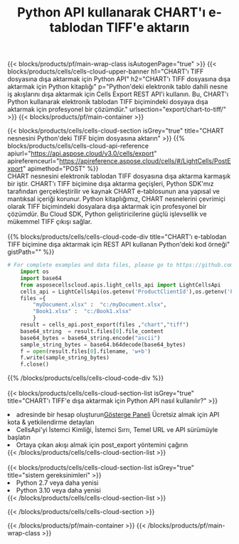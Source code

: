 ﻿---
title:  Python API kullanarak CHART'ı e-tablodan TIFF'e aktarın
description:  Aspose.Cells Cloud REST API, {0} dosyalarını {2} kullanarak {1} biçiminde dışa aktarmayı destekler.
url: /tr/python/export/chart-to-tiff/
---
{{< blocks/products/pf/main-wrap-class isAutogenPage="true" >}}
{{< blocks/products/cells/cells-cloud-upper-banner h1="CHART\'ı TIFF dosyasına dışa aktarmak için Python API" h2="CHART\'ı TIFF dosyasına dışa aktarmak için Python kitaplığı" p="Python\'deki elektronik tablo dahili nesne iş akışlarını dışa aktarmak için Cells Export REST API\'i kullanın. Bu, CHART\'ı Python kullanarak elektronik tablodan TIFF biçimindeki dosyaya dışa aktarmak için profesyonel bir çözümdür." urlsection="export/chart-to-tiff/" >}}
{{< blocks/products/pf/main-container >}}

{{< blocks/products/cells/cells-cloud-section isGrey="true" title="CHART nesnesini Python\'deki TIFF biçim dosyasına aktarın" >}}
{{% blocks/products/cells/cells-cloud-api-reference apiurl="https://api.aspose.cloud/v3.0/cells/export" apireferenceurl="https://apireference.aspose.cloud/cells/#/LightCells/PostExport" apimethod="POST" %}}
<br/>
CHART nesnesini elektronik tablodan TIFF dosyasına dışa aktarma karmaşık bir iştir. CHART'ı TIFF biçimine dışa aktarma geçişleri, Python SDK'mız tarafından gerçekleştirilir ve kaynak CHART e-tablosunun ana yapısal ve mantıksal içeriği korunur. Python kitaplığımız, CHART nesnelerini çevrimiçi olarak TIFF biçimindeki dosyalara dışa aktarmak için profesyonel bir çözümdür. Bu Cloud SDK, Python geliştiricilerine güçlü işlevsellik ve mükemmel TIFF çıkışı sağlar.
<br/>
<br/>
{{% blocks/products/cells/cells-cloud-code-div title="CHART\'ı e-tablodan TIFF biçimine dışa aktarmak için REST API kullanan Python\'deki kod örneği" gistPath="" %}}
  
```python
# For complete examples and data files, please go to https://github.com/aspose-cells-cloud/aspose-cells-cloud-python/
    import os
    import base64
    from asposecellscloud.apis.light_cells_api import LightCellsApi
    cells_api = LightCellsApi(os.getenv('ProductClientId'),os.getenv('ProductClientSecret'))
    files ={ 
        "myDocument.xlsx" :  "c:/myDocument.xlsx",
        "Book1.xlsx" :  "c:/Book1.xlsx" 
        }
    result = cells_api.post_export(files ,"chart","tiff")
    base64_string  = result.files[0].file_content
    base64_bytes = base64_string.encode("ascii")
    sample_string_bytes = base64.b64decode(base64_bytes)
    f = open(result.files[0].filename, 'w+b')
    f.write(sample_string_bytes)
    f.close()    
```
   
{{% /blocks/products/cells/cells-cloud-code-div %}}
<br/>
<br/>
{{< blocks/products/cells/cells-cloud-section-list isGrey="true" title="CHART\'ı TIFF\'e dışa aktarmak için Python API nasıl kullanılır?" >}}
<li> adresinde bir hesap oluşturun<a href="https://dashboard.aspose.cloud/">Gösterge Paneli</a> Ücretsiz almak için API kota & yetkilendirme detayları</li>
<li>CellsApi'yi İstemci Kimliği, İstemci Sırrı, Temel URL ve API sürümüyle başlatın</li>
<li>Ortaya çıkan akışı almak için post_export yöntemini çağırın</li>
{{< /blocks/products/cells/cells-cloud-section-list >}}
<br/>
<br/>
{{< blocks/products/cells/cells-cloud-section-list isGrey="true" title="sistem gereksinimleri" >}}
<li>Python 2.7 veya daha yenisi</li>
<li>Python 3.10 veya daha yenisi</li>
{{< /blocks/products/cells/cells-cloud-section-list >}}

{{< /blocks/products/cells/cells-cloud-section >}}

{{< /blocks/products/pf/main-container >}}
{{< /blocks/products/pf/main-wrap-class >}}
